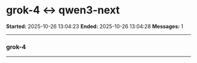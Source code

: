 # grok-4 ↔ qwen3-next

**Started:** 2025-10-26 13:04:23
**Ended:** 2025-10-26 13:04:28
**Messages:** 1

---

### grok-4

 

---

